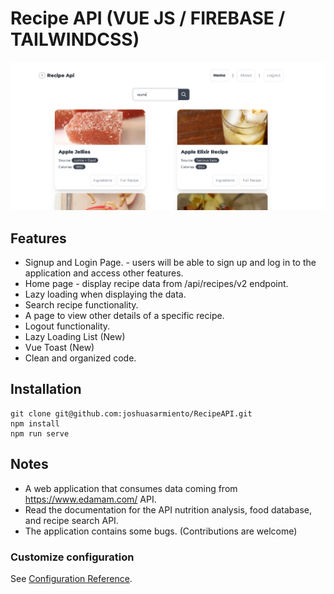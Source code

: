 # Recipe API (VUE JS / FIREBASE / TAILWINDCSS)

![RecipeApi](https://github.com/joshuasarmiento/RecipeAPI/blob/main/src/assets/edaman.png)

## Features

- Signup and Login Page. - users will be able to sign up and log in to the application and access other features.
- Home page - display recipe data from /api/recipes/v2 endpoint.
- Lazy loading when displaying the data.
- Search recipe functionality.
- A page to view other details of a specific recipe.
- Logout functionality.
- Lazy Loading List (New)
- Vue Toast (New)
- Clean and organized code. 

## Installation
```
git clone git@github.com:joshuasarmiento/RecipeAPI.git
npm install
npm run serve
```

## Notes

- A web application that consumes data coming from https://www.edamam.com/  API.
- Read the documentation for the API nutrition analysis, food database, and recipe search API.
- The application contains some bugs. (Contributions are welcome)


### Customize configuration
See [Configuration Reference](https://cli.vuejs.org/config/).
